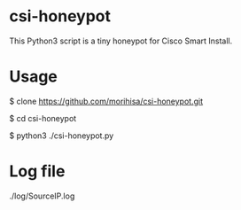 # csi-honeypot
This Python3 script is a tiny honeypot for Cisco Smart Install.

# Usage
$ clone https://github.com/morihisa/csi-honeypot.git

$ cd csi-honeypot

$ python3 ./csi-honeypot.py

# Log file
./log/SourceIP.log

